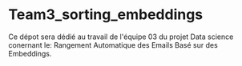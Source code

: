 # Team3_sorting_embeddings
Ce dépot sera dédié au travail de l'équipe 03 du projet Data science conernant  le: Rangement Automatique des Emails Basé sur des Embeddings.
